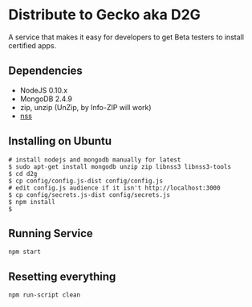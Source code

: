 Distribute to Gecko aka D2G
=================

A service that makes it easy for developers to get Beta testers
to install certified apps.

## Dependencies

* NodeJS 0.10.x
* MongoDB 2.4.9
* zip, unzip (UnZip, by Info-ZIP will work)
* [nss](https://developer.mozilla.org/en-US/docs/Mozilla/Projects/NSS)

## Installing on Ubuntu

    # install nodejs and mongodb manually for latest
    $ sudo apt-get install mongodb unzip zip libnss3 libnss3-tools
    $ cd d2g
    $ cp config/config.js-dist config/config.js
    # edit config.js audience if it isn't http://localhost:3000
    $ cp config/secrets.js-dist config/secrets.js
    $ npm install
    $ 


## Running Service

    npm start

## Resetting everything

    npm run-script clean
